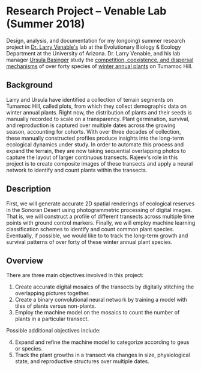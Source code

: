 # Research Project – Venable Lab (Summer 2018)
Design, analysis, and documentation for my (ongoing) summer research project in [Dr. Larry Venable's](http://www.eebweb.arizona.edu/faculty/venable/) lab at the Evolutionary Biology & Ecology Department at the University of Arizona. Dr. Larry Venable, and his lab manager [Ursula Basinger](https://eeb.arizona.edu/people/ursula-basinger-walholm) study the [competition, coexistence, and dispersal mechanisms](http://www.eebweb.arizona.edu/faculty/venable/research.htm) of over forty species of [winter annual plants](https://en.wikipedia.org/wiki/Annual_plant#Winter) on Tumamoc Hill.

## Background
Larry and Ursula have identified a collection of terrain segments on Tumamoc Hill, called plots, from which they collect demographic data on winter annual plants. Right now, the distribution of plants and their seeds is manually recorded to scale on a transparency. Plant germination, survival, and reproduction is captured over multiple dates across the growing season, accounting for cohorts. With over three decades of collection, these manually constructed profiles produce insights into the long-term ecological dynamics under study. In order to automate this process and expand the terrain, they are now taking sequential overlapping photos to capture the layout of larger continuous transects. Rajeev's role in this project is to create composite images of these transects and apply a neural network to identify and count plants within the transects. 

## Description
First, we will generate accurate 2D spatial renderings of ecological reserves in the Sonoran Desert using photogrammetric processing of digital images. That is, we will construct a profile of different transects across multiple time points with ground control markers. Finally, we will employ machine learning classification schemes to identify and count common plant species. Eventually, if possible, we would like to to track the long-term growth and survival patterns of over forty of these winter annual plant species. 

## Overview
There are three main objectives involved in this project:
1. Create accurate digital mosaics of the transects by digitally stitching the overlapping pictures together.
2. Create a binary convolutional neural network by training a model with tiles of plants versus non-plants.
3. Employ the machine model on the mosaics to count the number of plants in a particular transect.

Possible additional objectives include:

4. Expand and refine the machine model to categorize according to geus or species.
5. Track the plant growths in a transect via changes in size, physiological state, and reproductive structures over multiple dates.

